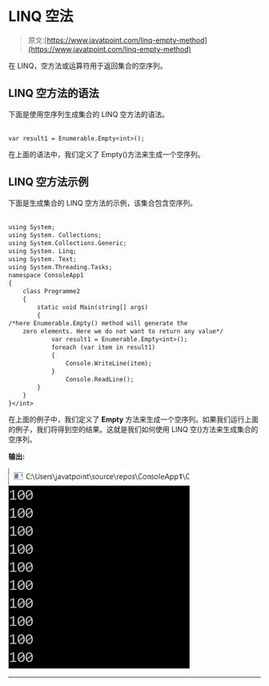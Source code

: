 # LINQ 空法

> 原文:[https://www.javatpoint.com/linq-empty-method](https://www.javatpoint.com/linq-empty-method)

在 LINQ，空方法或运算符用于返回集合的空序列。

## LINQ 空方法的语法

下面是使用空序列生成集合的 LINQ 空方法的语法。

```

var result1 = Enumerable.Empty<int>();

```

在上面的语法中，我们定义了 Empty()方法来生成一个空序列。

## LINQ 空方法示例

下面是生成集合的 LINQ 空方法的示例，该集合包含空序列。

```

using System;
using System. Collections;
using System.Collections.Generic;
using System. Linq;
using System. Text;
using System.Threading.Tasks;
namespace ConsoleApp1
{
    class Programme2
    {
        static void Main(string[] args)
        {
/*here Enumerable.Empty() method will generate the 
    zero elements. Here we do not want to return any value*/
            var result1 = Enumerable.Empty<int>();
            foreach (var item in result1)
            {
                Console.WriteLine(item);
            }
                Console.ReadLine();
        }
    }
}</int> 
```

在上面的例子中，我们定义了 **Empty** 方法来生成一个空序列。如果我们运行上面的例子，我们将得到空的结果。这就是我们如何使用 LINQ 空()方法来生成集合的空序列。

**输出:**

![LINQ Empty Method](img/657b9d9bf49ca275aa09b5f9ecd1a7ce.png)

* * *